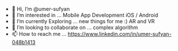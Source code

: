 - 👋 Hi, I’m @umer-sufyan
- 👀 I’m interested in ... Mobile App Development iOS / Android
- 🌱 I’m currently Exploring ... new things for me :) AR and VR
- 💞️ I’m looking to collaborate on ... complex algorithm
- 📫 How to reach me ... https://www.linkedin.com/in/umer-sufyan-048b1413

<!---
umer-sufyan/umer-sufyan is a ✨ special ✨ repository because its `README.md` (this file) appears on your GitHub profile.
You can click the Preview link to take a look at your changes.
--->
